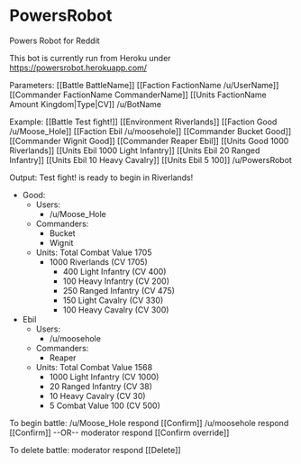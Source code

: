 # PowersRobot
Powers Robot for Reddit

This bot is currently run from Heroku under https://powersrobot.herokuapp.com/


Parameters:
[[Battle BattleName]]
[[Faction FactionName /u/UserName]]
[[Commander FactionName CommanderName]]
[[Units FactionName Amount Kingdom|Type|CV]]
/u/BotName

Example:
[[Battle Test fight!]]
[[Environment Riverlands]]
[[Faction Good /u/Moose_Hole]]
[[Faction Ebil /u/moosehole]]
[[Commander Bucket Good]]
[[Commander Wignit Good]]
[[Commander Reaper Ebil]]
[[Units Good 1000 Riverlands]]
[[Units Ebil 1000 Light Infantry]]
[[Units Ebil 20 Ranged Infantry]]
[[Units Ebil 10 Heavy Cavalry]]
[[Units Ebil 5 100]]
/u/PowersRobot

Output:
Test fight! is ready to begin in Riverlands!
* Good:
    * Users:
        * /u/Moose_Hole
    * Commanders:
        * Bucket
        * Wignit
    * Units:  Total Combat Value 1705
        * 1000 Riverlands (CV 1705)
            * 400 Light Infantry (CV 400)
            * 100 Heavy Infantry (CV 200)
            * 250 Ranged Infantry (CV 475)
            * 150 Light Cavalry (CV 330)
            * 100 Heavy Cavalry (CV 300)
* Ebil
    * Users:
        * /u/moosehole
    * Commanders:
        * Reaper
    * Units: Total Combat Value 1568
        * 1000 Light Infantry (CV 1000)
        * 20 Ranged Infantry (CV 38)
        * 10 Heavy Cavalry (CV 30)
        * 5 Combat Value 100 (CV 500)

To begin battle:
/u/Moose_Hole respond [[Confirm]]
/u/moosehole respond [[Confirm]]
--OR--
moderator respond [[Confirm override]]

To delete battle:
moderator respond [[Delete]]

